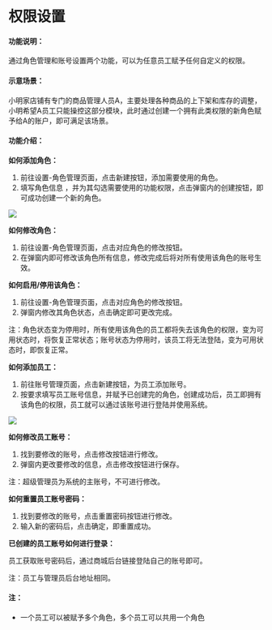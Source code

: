 # 权限设置

#### 功能说明：

通过角色管理和账号设置两个功能，可以为任意员工赋予任何自定义的权限。

#### 示意场景：

小明家店铺有专门的商品管理人员A，主要处理各种商品的上下架和库存的调整，小明希望A员工只能操控这部分模块，此时通过创建一个拥有此类权限的新角色赋予给A的账户，即可满足该场景。

#### 功能介绍：

**如何添加角色：**

1. 前往设置-角色管理页面，点击新建按钮，添加需要使用的角色。
2. 填写角色信息 ，并为其勾选需要使用的功能权限，点击弹窗内的创建按钮，即可成功创建一个新的角色。

![](http://md.stringon.com/img/%7Bfilename%7D%7B.suffix%7D20200910154837.png)

**如何修改角色：**

1. 前往设置-角色管理页面，点击对应角色的修改按钮。
2. 在弹窗内即可修改该角色所有信息，修改完成后将对所有使用该角色的账号生效。

**如何启用/停用该角色：**

1. 前往设置-角色管理页面，点击对应角色的修改按钮。
2. 弹窗内修改其角色状态，点击确定即可更改完成。

注：角色状态变为停用时，所有使用该角色的员工都将失去该角色的权限，变为可用状态时，将恢复正常状态；账号状态为停用时，该员工将无法登陆，变为可用状态时，即恢复正常。

**如何添加员工：**

1. 前往账号管理页面，点击新建按钮，为员工添加账号。
2. 按要求填写员工账号信息，并赋予已创建完的角色，创建成功后，员工即拥有该角色的权限，员工就可以通过该账号进行登陆并使用系统。

![](http://md.stringon.com/img/%7Bfilename%7D%7B.suffix%7D20200910161112.png)

**如何修改员工账号：**

1. 找到要修改的账号，点击修改按钮进行修改。
2. 弹窗内更改要修改的信息，点击修改按钮进行保存。

注：超级管理员为系统的主账号，不可进行修改。

**如何重置员工账号密码：**

1. 找到要修改的账号，点击重置密码按钮进行修改。
2. 输入新的密码后，点击确定，即重置成功。

**已创建的员工账号如何进行登录：**

员工获取账号密码后，通过商城后台链接登陆自己的账号即可。

注：员工与管理员后台地址相同。



#### 注：

* 一个员工可以被赋予多个角色，多个员工可以共用一个角色
